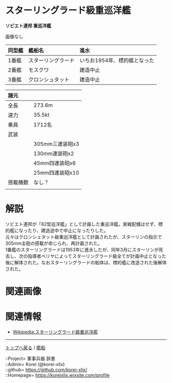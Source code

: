 # スターリングラード級重巡洋艦
**ソビエト連邦 重巡洋艦**

画像なし  
  


|同型艦  |艦船名  |進水  |
|:--|:--|:--|
|1番艦  |スターリングラード  |いちお1954年、標的艦となった  |
|2番艦  |モスクワ            |建造中止  |
|3番艦  |クロンシュタット    |建造中止  |


|諸元  |  |
|:--|:--|
|全長  |273.6m  |
|速力  |35.5kt  |
|乗員  |1712名  |
|武装  |  |
||305mm三連装砲x3  |
||130mm連装砲x2  |
||45mm四連装砲x6  |
||25mm四連装砲x10  |
|搭載機数  |なし？  |
||  |


# 解説
ソビエト連邦が「82型巡洋艦」として計画した重巡洋艦。実戦配備はせず、標的艦になったり、建造途中で中止になったりした。  
元々はクロンシュタット級重巡洋艦として計画されたが、スターリンの指示で305mm主砲の搭載が命じられ、再計画された。  
1番艦のスターリングラードは1953年に進水したが、同年3月にスターリンが死去し、次の指導者ベリヤによってスターリングラード級全てが計画中止となった後に解体された。なおスターリングラードの船体は、標的艦に改造された後解体された。  




# 関連画像

  


# 関連情報
* [Wikipedia:スターリングラード級重巡洋艦](https://ja.wikipedia.org/wiki/%E3%82%B9%E3%82%BF%E3%83%BC%E3%83%AA%E3%83%B3%E3%82%B0%E3%83%A9%E3%83%BC%E3%83%89%E7%B4%9A%E9%87%8D%E5%B7%A1%E6%B4%8B%E8%89%A6)


***
[トップへ戻る](/readme.md) / [艦船](/ship/readme.md)  
  
::Project= 軍事兵器 辞書  
::Admin= Korei (@korei-xlix)  
::github= https://github.com/korei-xlix/  
::Homepage= https://koreixlix.wixsite.com/profile  
